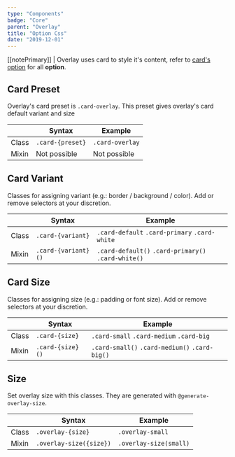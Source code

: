 ```yaml
---
type: "Components"
badge: "Core"
parent: "Overlay"
title: "Option Css"
date: "2019-12-01"
---
```


[[notePrimary]]
| Overlay uses card to style it's content, refer to [card's option](/components/card/option) for all **option**.

## Card Preset

Overlay's card preset is `.card-overlay`. This preset gives overlay's card default variant and size

<div class="table-scroll">

|                         | Syntax                                    | Example                       |
| ----------------------- | ----------------------------------------- | ----------------------------- |
| Class                   | `.card-{preset}`                         | `.card-overlay`              |
| Mixin                   | Not possible                              | Not possible                  |

</div>

<demo>
  <demovanilla src="vanilla/components/overlay/card-preset">
  </demovanilla>
</demo>

## Card Variant

Classes for assigning variant (e.g.: border / background / color). Add or remove selectors at your discretion.

<div class="table-scroll">

|                         | Syntax                                    | Example                       |
| ----------------------- | ----------------------------------------- | ----------------------------- |
| Class                   | `.card-{variant}`                     | `.card-default` `.card-primary` `.card-white` |
| Mixin                   | `.card-{variant}()`                   | `.card-default()` `.card-primary()` `.card-white()`        |

</div>

<demo>
  <demovanilla src="vanilla/components/overlay/card-variant">
  </demovanilla>
</demo>

## Card Size

Classes for assigning size (e.g.: padding or font size). Add or remove selectors at your discretion.

<div class="table-scroll">

|                         | Syntax                                    | Example                       |
| ----------------------- | ----------------------------------------- | ----------------------------- |
| Class                   | `.card-{size}`                           | `.card-small` `.card-medium` `.card-big`|
| Mixin                   | `.card-{size}()`                         | `.card-small()` `.card-medium()` `.card-big()`         |

</div>

<demo>
  <demovanilla src="vanilla/components/overlay/card-size">
  </demovanilla>
</demo>

## Size

Set overlay size with this classes. They are generated with `@generate-overlay-size`.

<div class="table-scroll">

|                         | Syntax                                    | Example                       |
| ----------------------- | ----------------------------------------- | ----------------------------- |
| Class                   | `.overlay-{size}`                        | `.overlay-small`             |
| Mixin                   | `.overlay-size({size})`                   | `.overlay-size(small)`         |

</div>

<demo>
  <demovanilla src="vanilla/components/overlay/size">
  </demovanilla>
</demo>
